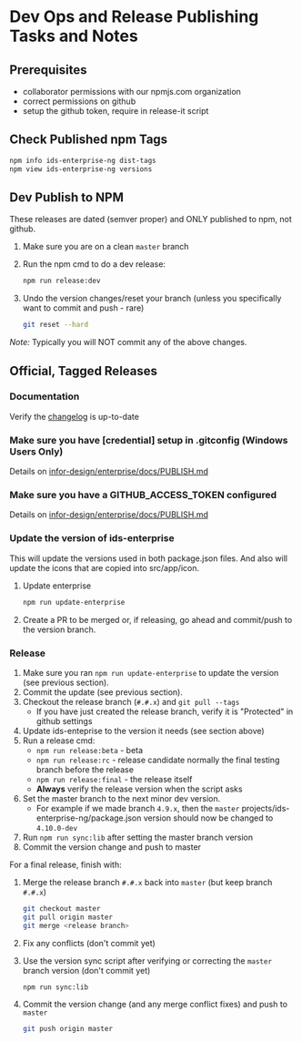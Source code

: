 # Dev Ops and Release Publishing Tasks and Notes

## Prerequisites

- collaborator permissions with our npmjs.com organization
- correct permissions on github
- setup the github token, require in release-it script

## Check Published npm Tags

```bash
npm info ids-enterprise-ng dist-tags
npm view ids-enterprise-ng versions
```

## Dev Publish to NPM

These releases are dated (semver proper) and ONLY published to npm, not github.

1. Make sure you are on a clean `master` branch
1. Run the npm cmd to do a dev release:

    ```sh
    npm run release:dev
    ```

1. Undo the version changes/reset your branch (unless you specifically want to commit and push - rare)

    ```sh
    git reset --hard
    ```

*Note:* Typically you will NOT commit any of the above changes.

## Official, Tagged Releases

### Documentation

Verify the [changelog](docs/changelog) is up-to-date

### Make sure you have [credential] setup in .gitconfig  (Windows Users Only)

Details on [infor-design/enterprise/docs/PUBLISH.md](https://github.com/infor-design/enterprise/blob/master/docs/PUBLISH.md#make-sure-you-have-credential-setup-in-gitconfig--windows-users-only)

### Make sure you have a GITHUB_ACCESS_TOKEN configured

Details on [infor-design/enterprise/docs/PUBLISH.md](https://github.com/infor-design/enterprise/blob/master/docs/PUBLISH.md#make-sure-you-have-a-github_access_token-configured)

### Update the version of ids-enterprise

This will update the versions used in both package.json files. And also will update the icons that
are copied into src/app/icon.

1. Update enterprise

    ```sh
    npm run update-enterprise
    ```

1. Create a PR to be merged or, if releasing, go ahead and commit/push to the version branch.

### Release

1. Make sure you ran `npm run update-enterprise` to update the version (see previous section).
2. Commit the update (see previous section).
1. Checkout the release branch (`#.#.x`) and `git pull --tags`
    - If you have just created the release branch, verify it is "Protected" in github settings
1. Update ids-enteprise to the version it needs (see section above)
1. Run a release cmd:
    - `npm run release:beta` - beta
    - `npm run release:rc` - release candidate normally the final testing branch before the release
    - `npm run release:final` - the release itself
    - **Always** verify the release version when the script asks
1. Set the master branch to the next minor dev version.
    - For example if we made branch `4.9.x`, then the `master` projects/ids-enterprise-ng/package.json version should now be changed to `4.10.0-dev`
1. Run `npm run sync:lib` after setting the master branch version
1. Commit the version change and push to master

For a final release, finish with:

1. Merge the release branch `#.#.x` back into `master` (but keep branch `#.#.x`)

    ```sh
    git checkout master
    git pull origin master
    git merge <release branch>
    ```

1. Fix any conflicts (don't commit yet)
1. Use the version sync script after verifying or correcting the `master` branch version (don't commit yet)

    ```sh
    npm run sync:lib
    ```

1. Commit the version change (and any merge conflict fixes) and push to `master`

    ```sh
    git push origin master
    ```
